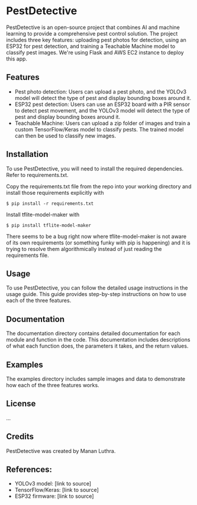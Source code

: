 # PestDetective

PestDetective is an open-source project that combines AI and machine learning to provide a comprehensive pest control solution. The project includes three key features: uploading pest photos for detection, using an ESP32 for pest detection, and training a Teachable Machine model to classify pest images.
We're using Flask and AWS EC2 instance to deploy this app. 

## Features
- Pest photo detection: Users can upload a pest photo, and the YOLOv3 model will detect the type of pest and display bounding boxes around it.
- ESP32 pest detection: Users can use an ESP32 board with a PIR sensor to detect pest movement, and the YOLOv3 model will detect the type of pest and display bounding boxes around it.
- Teachable Machine: Users can upload a zip folder of images and train a custom TensorFlow/Keras model to classify pests. The trained model can then be used to classify new images.

## Installation
To use PestDetective, you will need to install the required dependencies. Refer to requirements.txt.

Copy the requirements.txt file from the repo into your working directory and install those requirements explicitly with
```
$ pip install -r requirements.txt
```
Install tflite-model-maker with
```
$ pip install tflite-model-maker
```
There seems to be a bug right now where tflite-model-maker is not aware of its own requirements (or something funky with pip is happening) and it is trying to resolve them algorithmically instead of just reading the requirements file.

## Usage
To use PestDetective, you can follow the detailed usage instructions in the usage guide. This guide provides step-by-step instructions on how to use each of the three features.

## Documentation
The documentation directory contains detailed documentation for each module and function in the code. This documentation includes descriptions of what each function does, the parameters it takes, and the return values.

## Examples
The examples directory includes sample images and data to demonstrate how each of the three features works.

## License
...

## Credits
PestDetective was created by Manan Luthra. 

## References:

- YOLOv3 model: [link to source]
- TensorFlow/Keras: [link to source]
- ESP32 firmware: [link to source]

